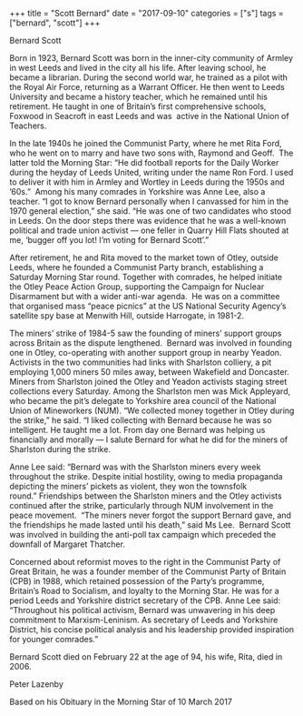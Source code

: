 +++
title = "Scott Bernard"
date = "2017-09-10"
categories = ["s"]
tags = ["bernard", "scott"]
+++

Bernard Scott

Born in 1923, Bernard Scott was born in the inner-city community of Armley in west Leeds and lived in the city all his life. After leaving school, he became a librarian. During the second world war, he trained as a pilot with the Royal Air Force, returning as a Warrant Officer. He then went to Leeds University and became a history teacher, which he remained until his retirement. He taught in one of Britain’s first comprehensive schools, Foxwood in Seacroft in east Leeds and was  active in the National Union of Teachers.

In the late 1940s he joined the Communist Party, where he met Rita Ford, who he went on to marry and have two sons with, Raymond and Geoff.  The latter told the Morning Star: “He did football reports for the Daily Worker during the heyday of Leeds United, writing under the name Ron Ford. I used to deliver it with him in Armley and Wortley in Leeds during the 1950s and ’60s.”  Among his many comrades in Yorkshire was Anne Lee, also a teacher. “I got to know Bernard personally when I canvassed for him in the 1970 general election,” she said. “He was one of two candidates who stood in Leeds. On the door steps there was evidence that he was a well-known political and trade union activist — one feller in Quarry Hill Flats shouted at me, ‘bugger off you lot! I’m voting for Bernard Scott’.”

After retirement, he and Rita moved to the market town of Otley, outside Leeds, where he founded a Communist Party branch, establishing a Saturday Morning Star round. Together with comrades, he helped initiate the Otley Peace Action Group, supporting the Campaign for Nuclear Disarmament but with a wider anti-war agenda.  He was on a committee that organised mass “peace picnics” at the US National Security Agency’s satellite spy base at Menwith Hill, outside Harrogate, in 1981-2.

The miners’ strike of 1984-5 saw the founding of miners’ support groups across Britain as the dispute lengthened.  Bernard was involved in founding one in Otley, co-operating with another support group in nearby Yeadon. Activists in the two communities had links with Sharlston colliery, a pit employing 1,000 miners 50 miles away, between Wakefield and Doncaster. Miners from Sharlston joined the Otley and Yeadon activists staging street collections every Saturday. Among the Sharlston men was Mick Appleyard, who became the pit’s delegate to Yorkshire area council of the National Union of Mineworkers (NUM). “We collected money together in Otley during the strike,” he said. “I liked collecting with Bernard because he was so intelligent. He taught me a lot. From day one Bernard was helping us financially and morally — I salute Bernard for what he did for the miners of Sharlston during the strike.

Anne Lee said: “Bernard was with the Sharlston miners every week throughout the strike. Despite initial hostility, owing to media propaganda depicting the miners’ pickets as violent, they won the townsfolk round.” Friendships between the Sharlston miners and the Otley activists continued after the strike, particularly through NUM involvement in the peace movement.  “The miners never forgot the support Bernard gave, and the friendships he made lasted until his death,” said Ms Lee.  Bernard Scott was involved in building the anti-poll tax campaign which preceded the downfall of Margaret Thatcher.

Concerned about reformist moves to the right in the Communist Party of Great Britain, he was a founder member of the Communist Party of Britain (CPB) in 1988, which retained possession of the Party’s programme, Britain’s Road to Socialism, and loyalty to the Morning Star. He was for a period Leeds and Yorkshire district secretary of the CPB. Anne Lee said: “Throughout his political activism, Bernard was unwavering in his deep commitment to Marxism-Leninism. As secretary of Leeds and Yorkshire District, his concise political analysis and his leadership provided inspiration for younger comrades.”

Bernard Scott died on February 22 at the age of 94, his wife, Rita, died in 2006. 

Peter Lazenby

Based on his Obituary in the Morning Star of 10 March 2017
